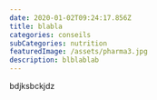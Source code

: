 ```yaml
---
date: 2020-01-02T09:24:17.856Z
title: blabla
categories: conseils
subCategories: nutrition
featuredImage: /assets/pharma3.jpg
description: blblablab
---
```

bdjksbckjdz
